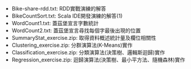 
<ul>
    <li>Bike-share-rdd.txt: RDD實戰演練的解答</li>
    <li>BikeCountSort.txt: Scala IDE開發演練的解答(1)</li>
    <li>WordCount1.txt: 蓋茲堡宣言字數統計</li>
    <li>WordCount2.txt: 蓋茲堡宣言尋找每個字最後出現的位置</li>
    <li>SummaryStat_exercise.zip: 取得資料概述統計量及欄位相關性</li>
    <li>Clustering_exercise.zip: 分群演算法(K-Means)實作</li>
    <li>Classification_exercise.zip: 分類演算法(決策樹、邏輯斯迴歸)實作</li>
    <li>Regression_exercise.zip: 迴歸演算法(決策樹、最小平方法、隨機森林)實作</li>
</ul>
